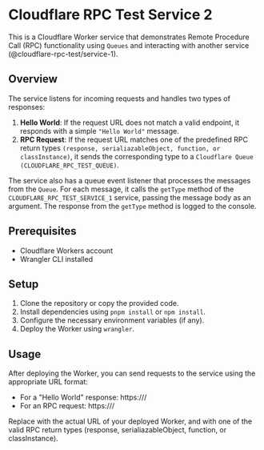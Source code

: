 # Cloudflare RPC Test Service 2

This is a Cloudflare Worker service that demonstrates Remote Procedure Call (RPC) functionality using `Queues` and interacting with another service (@cloudflare-rpc-test/service-1).

## Overview

The service listens for incoming requests and handles two types of responses:

1. **Hello World**: If the request URL does not match a valid endpoint, it responds with a simple `"Hello World"` message.
2. **RPC Request**: If the request URL matches one of the predefined RPC return types `(response, serialiazableObject, function, or classInstance)`, it sends the corresponding type to a `Cloudflare Queue (CLOUDFLARE_RPC_TEST_QUEUE)`.

The service also has a queue event listener that processes the messages from the `Queue`. For each message, it calls the `getType` method of the `CLOUDFLARE_RPC_TEST_SERVICE_1` service, passing the message body as an argument. The response from the `getType` method is logged to the console.

## Prerequisites

- Cloudflare Workers account
- Wrangler CLI installed

## Setup

1. Clone the repository or copy the provided code.
2. Install dependencies using `pnpm install` or `npm install`.
3. Configure the necessary environment variables (if any).
4. Deploy the Worker using `wrangler`.

## Usage

After deploying the Worker, you can send requests to the service using the appropriate URL format:

* For a "Hello World" response: https://<your-worker-url>/
* For an RPC request: https://<your-worker-url>/<rpc-return-type>

Replace <your-worker-url> with the actual URL of your deployed Worker, and <rpc-return-type> with one of the valid RPC return types (response, serialiazableObject, function, or classInstance).